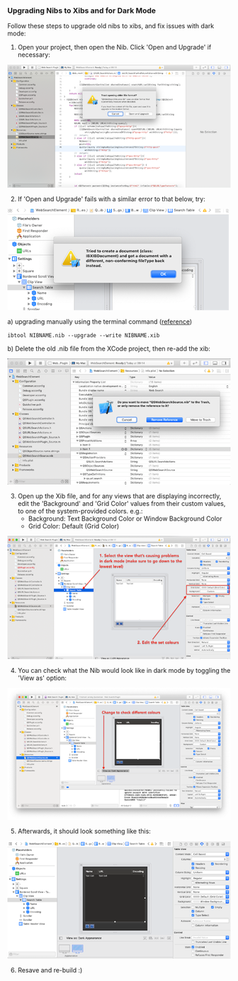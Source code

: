 ### Upgrading Nibs to Xibs and for Dark Mode

Follow these steps to upgrade old nibs to xibs, and fix issues with dark mode:

1. Open your project, then open the Nib. Click 'Open and Upgrade' if necessary:

![Upgrade Nib](imgs/upgrade_nib.png)

2. If 'Open and Upgrade' fails with a similar error to that below, try:

![Error Upgrade Nib](imgs/error_upgrade_nib.png)

a) upgrading manually using the terminal command ([reference](https://github.com/akahan/Nib-Decompiler/issues/5))

```
ibtool NIBNAME.nib --upgrade --write NIBNAME.xib
```

b) Delete the old .nib file from the XCode project, then re-add the xib:

![Delete Old Nib](imgs/delete_old_nib.png)


3. Open up the Xib file, and for any views that are displaying incorrectly, edit the 'Background' and 'Grid Color' values from their custom values, to one of the system-provided colors. e.g.:
    * Background: Text Background Color or Window Background Color
    * Grid Color: Default (Grid Color)

![Upgrade For Dark Mode](imgs/upgrade_for_dark_mode.png)

4. You can check what the Nib would look like in dark mode by toggling the 'View as' option:

![Check Colours](imgs/check_colours.png)

5. Afterwards, it should look something like this:

![After](imgs/after.png)

6. Resave and re-build :)